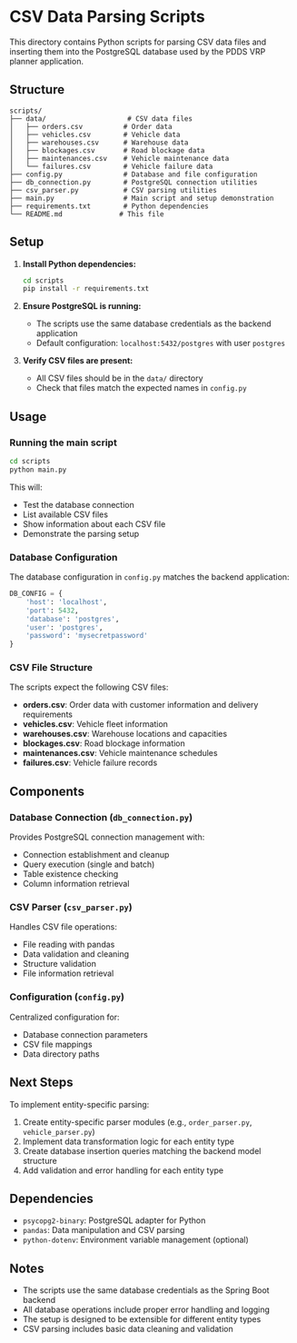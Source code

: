 # CSV Data Parsing Scripts

This directory contains Python scripts for parsing CSV data files and inserting them into the PostgreSQL database used by the PDDS VRP planner application.

## Structure

```
scripts/
├── data/                    # CSV data files
│   ├── orders.csv          # Order data
│   ├── vehicles.csv        # Vehicle data
│   ├── warehouses.csv      # Warehouse data
│   ├── blockages.csv       # Road blockage data
│   ├── maintenances.csv    # Vehicle maintenance data
│   └── failures.csv        # Vehicle failure data
├── config.py               # Database and file configuration
├── db_connection.py        # PostgreSQL connection utilities
├── csv_parser.py           # CSV parsing utilities
├── main.py                 # Main script and setup demonstration
├── requirements.txt        # Python dependencies
└── README.md              # This file
```

## Setup

1. **Install Python dependencies:**
   ```bash
   cd scripts
   pip install -r requirements.txt
   ```

2. **Ensure PostgreSQL is running:**
   - The scripts use the same database credentials as the backend application
   - Default configuration: `localhost:5432/postgres` with user `postgres`

3. **Verify CSV files are present:**
   - All CSV files should be in the `data/` directory
   - Check that files match the expected names in `config.py`

## Usage

### Running the main script

```bash
cd scripts
python main.py
```

This will:
- Test the database connection
- List available CSV files
- Show information about each CSV file
- Demonstrate the parsing setup

### Database Configuration

The database configuration in `config.py` matches the backend application:

```python
DB_CONFIG = {
    'host': 'localhost',
    'port': 5432,
    'database': 'postgres',
    'user': 'postgres',
    'password': 'mysecretpassword'
}
```

### CSV File Structure

The scripts expect the following CSV files:

- **orders.csv**: Order data with customer information and delivery requirements
- **vehicles.csv**: Vehicle fleet information
- **warehouses.csv**: Warehouse locations and capacities
- **blockages.csv**: Road blockage information
- **maintenances.csv**: Vehicle maintenance schedules
- **failures.csv**: Vehicle failure records

## Components

### Database Connection (`db_connection.py`)

Provides PostgreSQL connection management with:
- Connection establishment and cleanup
- Query execution (single and batch)
- Table existence checking
- Column information retrieval

### CSV Parser (`csv_parser.py`)

Handles CSV file operations:
- File reading with pandas
- Data validation and cleaning
- Structure validation
- File information retrieval

### Configuration (`config.py`)

Centralized configuration for:
- Database connection parameters
- CSV file mappings
- Data directory paths

## Next Steps

To implement entity-specific parsing:

1. Create entity-specific parser modules (e.g., `order_parser.py`, `vehicle_parser.py`)
2. Implement data transformation logic for each entity type
3. Create database insertion queries matching the backend model structure
4. Add validation and error handling for each entity type

## Dependencies

- `psycopg2-binary`: PostgreSQL adapter for Python
- `pandas`: Data manipulation and CSV parsing
- `python-dotenv`: Environment variable management (optional)

## Notes

- The scripts use the same database credentials as the Spring Boot backend
- All database operations include proper error handling and logging
- The setup is designed to be extensible for different entity types
- CSV parsing includes basic data cleaning and validation 